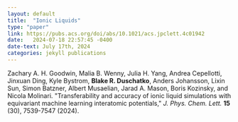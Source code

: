 ```yaml
---
layout: default
title:  "Ionic Liquids"
type: "paper"
link: https://pubs.acs.org/doi/abs/10.1021/acs.jpclett.4c01942
date:   2024-07-18 22:57:45 -0400
date-text: July 17th, 2024
categories: jekyll publications
---
```


Zachary A. H. Goodwin, Malia B. Wenny, Julia H. Yang, Andrea Cepellotti, Jinxuan Ding, Kyle Bystrom, __Blake R. Duschatko__, Anders Johansson, Lixin Sun, Simon Batzner, Albert Musaelian, Jarad A. Mason, Boris Kozinsky, and Nicola Molinari. "Transferability and accuracy of ionic liquid simulations with equivariant machine learning interatomic potentials," _J. Phys. Chem. Lett._ __15__ (30), 7539-7547 (2024).
